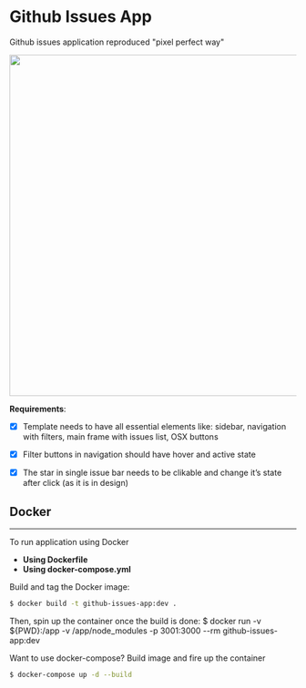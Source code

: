 # Github Issues App

Github issues application reproduced "pixel perfect way"

<p align='center'>
    <img src='https://i.ibb.co/6nMfM3t/Zrzut-ekranu-2020-03-19-o-00-10-45.png' width='600' />
</p>

**Requirements**:
- [x] Template needs to have all essential elements like: sidebar, navigation with filters, main frame with issues list, OSX buttons
- [x] Filter buttons in navigation should have hover and active state
- [x] The star in single issue bar needs to be clikable and change it’s state after click (as it is in design)


## Docker
---
To run application using Docker 

- **Using Dockerfile**
- **Using docker-compose.yml**

Build and tag the Docker image:
```bash
$ docker build -t github-issues-app:dev .
```
Then, spin up the container once the build is done:
$ docker run -v ${PWD}:/app -v /app/node_modules -p 3001:3000 --rm github-issues-app:dev

Want to use docker-compose? Build image and fire up the container
```bash
$ docker-compose up -d --build
```
